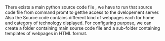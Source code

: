 There exists a main python source code file , we have to run that source code file from command promt to getthe access to the dvelopement server.
Also the Source code contains different kind of webpages each for home and category of technology displayed.
For configuring purpose, we can create a folder containing main sourse code file and a sub-folder containing templates of webpages in HTML format.
